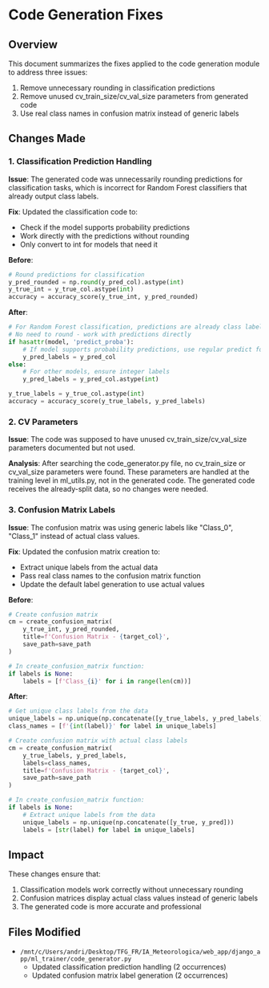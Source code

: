# Code Generation Fixes

## Overview
This document summarizes the fixes applied to the code generation module to address three issues:
1. Remove unnecessary rounding in classification predictions
2. Remove unused cv_train_size/cv_val_size parameters from generated code
3. Use real class names in confusion matrix instead of generic labels

## Changes Made

### 1. Classification Prediction Handling
**Issue**: The generated code was unnecessarily rounding predictions for classification tasks, which is incorrect for Random Forest classifiers that already output class labels.

**Fix**: Updated the classification code to:
- Check if the model supports probability predictions
- Work directly with the predictions without rounding
- Only convert to int for models that need it

**Before**:
```python
# Round predictions for classification
y_pred_rounded = np.round(y_pred_col).astype(int)
y_true_int = y_true_col.astype(int)
accuracy = accuracy_score(y_true_int, y_pred_rounded)
```

**After**:
```python
# For Random Forest classification, predictions are already class labels
# No need to round - work with predictions directly
if hasattr(model, 'predict_proba'):
    # If model supports probability predictions, use regular predict for labels
    y_pred_labels = y_pred_col
else:
    # For other models, ensure integer labels
    y_pred_labels = y_pred_col.astype(int)

y_true_labels = y_true_col.astype(int)
accuracy = accuracy_score(y_true_labels, y_pred_labels)
```

### 2. CV Parameters
**Issue**: The code was supposed to have unused cv_train_size/cv_val_size parameters documented but not used.

**Analysis**: After searching the code_generator.py file, no cv_train_size or cv_val_size parameters were found. These parameters are handled at the training level in ml_utils.py, not in the generated code. The generated code receives the already-split data, so no changes were needed.

### 3. Confusion Matrix Labels
**Issue**: The confusion matrix was using generic labels like "Class_0", "Class_1" instead of actual class values.

**Fix**: Updated the confusion matrix creation to:
- Extract unique labels from the actual data
- Pass real class names to the confusion matrix function
- Update the default label generation to use actual values

**Before**:
```python
# Create confusion matrix
cm = create_confusion_matrix(
    y_true_int, y_pred_rounded,
    title=f'Confusion Matrix - {target_col}',
    save_path=save_path
)

# In create_confusion_matrix function:
if labels is None:
    labels = [f'Class_{i}' for i in range(len(cm))]
```

**After**:
```python
# Get unique class labels from the data
unique_labels = np.unique(np.concatenate([y_true_labels, y_pred_labels]))
class_names = [f'{int(label)}' for label in unique_labels]

# Create confusion matrix with actual class labels
cm = create_confusion_matrix(
    y_true_labels, y_pred_labels,
    labels=class_names,
    title=f'Confusion Matrix - {target_col}',
    save_path=save_path
)

# In create_confusion_matrix function:
if labels is None:
    # Extract unique labels from the data
    unique_labels = np.unique(np.concatenate([y_true, y_pred]))
    labels = [str(label) for label in unique_labels]
```

## Impact
These changes ensure that:
1. Classification models work correctly without unnecessary rounding
2. Confusion matrices display actual class values instead of generic labels
3. The generated code is more accurate and professional

## Files Modified
- `/mnt/c/Users/andri/Desktop/TFG_FR/IA_Meteorologica/web_app/django_app/ml_trainer/code_generator.py`
  - Updated classification prediction handling (2 occurrences)
  - Updated confusion matrix label generation (2 occurrences)